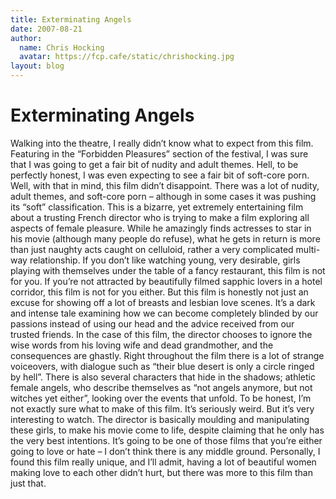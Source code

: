 ```yaml
---
title: Exterminating Angels
date: 2007-08-21
author:
  name: Chris Hocking
  avatar: https://fcp.cafe/static/chrishocking.jpg
layout: blog
---
```

# Exterminating Angels

Walking into the theatre, I really didn’t know what to expect from this film. Featuring in the “Forbidden Pleasures” section of the festival, I was sure that I was going to get a fair bit of nudity and adult themes. Hell, to be perfectly honest, I was even expecting to see a fair bit of soft-core porn. Well, with that in mind, this film didn’t disappoint. There was a lot of nudity, adult themes, and soft-core porn – although in some cases it was pushing its “soft” classification. This is a bizarre, yet extremely entertaining film about a trusting French director who is trying to make a film exploring all aspects of female pleasure. While he amazingly finds actresses to star in his movie (although many people do refuse), what he gets in return is more than just naughty acts caught on celluloid, rather a very complicated multi-way relationship. If you don’t like watching young, very desirable, girls playing with themselves under the table of a fancy restaurant, this film is not for you. If you’re not attracted by beautifully filmed sapphic lovers in a hotel corridor, this film is not for you either. But this film is honestly not just an excuse for showing off a lot of breasts and lesbian love scenes. It’s a dark and intense tale examining how we can become completely blinded by our passions instead of using our head and the advice received from our trusted friends. In the case of this film, the director chooses to ignore the wise words from his loving wife and dead grandmother, and the consequences are ghastly. Right throughout the film there is a lot of strange voiceovers, with dialogue such as “their blue desert is only a circle ringed by hell”. There is also several characters that hide in the shadows; athletic female angels, who describe themselves as “not angels anymore, but not witches yet either”, looking over the events that unfold. To be honest, I’m not exactly sure what to make of this film. It’s seriously weird. But it’s very interesting to watch. The director is basically moulding and manipulating these girls, to make his movie come to life, despite claiming that he only has the very best intentions. It’s going to be one of those films that you’re either going to love or hate – I don’t think there is any middle ground. Personally, I found this film really unique, and I’ll admit, having a lot of beautiful women making love to each other didn’t hurt, but there was more to this film than just that.